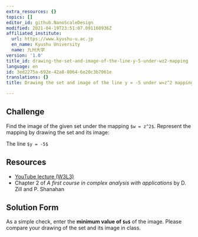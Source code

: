```yaml
---
extra_resources: {}
topics: []
editor_id: github.NanoScaleDesign
modified: 2021-04-19T23:51:07.091160936Z
affiliated_institute:
  url: https://www.kyushu-u.ac.jp
  en_name: Kyushu University
  name: 九州大学
version: '1.0'
title_id: drawing-the-set-and-image-of-the-line-y-5-under-wz2-mapping
language: en
id: 3ed2275a-692e-42a8-8064-6e20c3b7061e
translations: {}
title: Drawing the set and image of the line y = -5 under w=z^2 mapping

---
```


## Challenge

Find the image of the given set under the mapping `$w = z^2$`. Represent the mapping by drawing the set and its image:
    
The line `$y = -5$`



## Resources
- [YouTube lecture (W3L3)](https://www.youtube.com/watch?v=FY-Q99BCgl0&list=PLi7yHjesblV0sSfZzWdSUXGO683n_nJdQ&index=13)
- Chapter 2 of *A first course in complex analysis with applications* by D. Zill and P. Shanahan


## Solution Form
As a simple check, enter the **minimum value of `$u$`** of the image.
Please compare your drawing of the set and its image in class.
